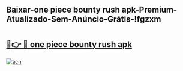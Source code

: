 
## Baixar-one piece bounty rush apk-Premium-Atualizado-Sem-Anúncio-Grátis-!fgzxm

# <h2><a href="https://andorid.site?title=one_piece_bounty_rush_apk&ref=27">🔗👉 🔴 one piece bounty rush apk</a></h2>

[![acn](https://github.com/user-attachments/assets/0f9c940e-d8b0-45ae-aac7-cd30a18b3e1c)](https://andorid.site?title=one_piece_bounty_rush_apk&ref=27)

